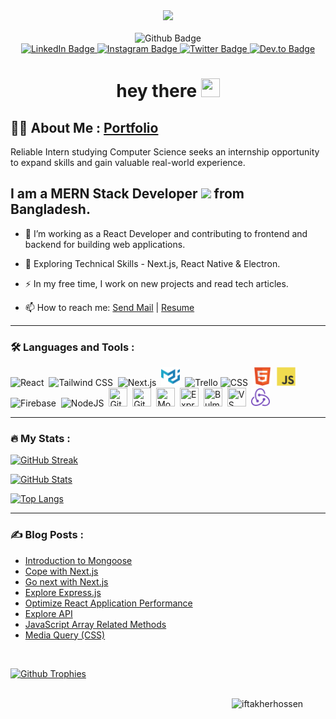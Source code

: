 <div id="header" align="center">
  <img src="https://media.giphy.com/media/M9gbBd9nbDrOTu1Mqx/giphy.gif" width="140"/>
  <br /><br />
  <img src="https://komarev.com/ghpvc/?username=iftakherhossen&style=flat-square&color=blue" alt="Github Badge"/>
  <div id="badges">
    <a href="https://www.linkedin.com/in/iftakher-hossen/">
      <img src="https://img.shields.io/badge/LinkedIn-blue?style=for-the-badge&logo=linkedin&logoColor=white" alt="LinkedIn Badge" />
    </a>
    <a href="https://www.instagram.com/hossen_iftakher/">
      <img src="https://img.shields.io/badge/Instagram-blue?style=for-the-badge&logo=instagram&logoColor=white" alt="Instagram Badge" />
    </a>
    <a href="https://twitter.com/iftakher_hossen">
      <img src="https://img.shields.io/badge/Twitter-blue?style=for-the-badge&logo=twitter&logoColor=white" alt="Twitter Badge" />
    </a>
    <a href="https://dev.to/iftakher_hossen">
      <img src="https://img.shields.io/badge/dev.to-0A0A0A?style=for-the-badge&logo=dev.to&logoColor=white" alt="Dev.to Badge" />
    </a>
  </div>
  
  <h1>
    hey there
    <img src="https://media.giphy.com/media/hvRJCLFzcasrR4ia7z/giphy.gif" height="30px" width="30px"/>
  </h1>
</div>

## :man_technologist: About Me : <a href="https://iftakher-hossen.vercel.app/">Portfolio</a>

Reliable Intern studying Computer Science seeks an internship opportunity to expand skills and gain valuable real-world experience.

<h2>I am a MERN Stack Developer <img src="https://media.giphy.com/media/WUlplcMpOCEmTGBtBW/giphy.gif" width="30"> from Bangladesh.</h2>

- :telescope: I’m working as a React Developer and contributing to frontend and backend for building web applications.

- :seedling: Exploring Technical Skills - Next.js, React Native & Electron.

- :zap: In my free time, I work on new projects and read tech articles.

- :mailbox: How to reach me: <a href="mailto:iftakher.one@gmail.com">Send Mail</a> | <a href="https://drive.google.com/file/d/1ovRImUlYxBj-QsglW7Y3EJ-d2850fdqA/view?usp=sharing">Resume</a>

---

### :hammer_and_wrench: Languages and Tools :

<div>
  <img src="https://cdn.jsdelivr.net/gh/devicons/devicon/icons/react/react-original.svg" title="React" alt="React" width="30" height="30" />&nbsp;
  <img src="https://cdn.jsdelivr.net/gh/devicons/devicon/icons/tailwindcss/tailwindcss-plain.svg" title="Tailwind CSS" alt="Tailwind CSS" width="30" height="30" />&nbsp;
  <img src="https://cdn.jsdelivr.net/gh/devicons/devicon/icons/nextjs/nextjs-original.svg" title="Next.js" alt="Next.js" width="30" height="30" />&nbsp;
  <img src="https://github.com/devicons/devicon/blob/master/icons/materialui/materialui-original.svg" title="Material UI" alt="Material UI" width="30" height="30" />&nbsp;
  <img src="https://cdn.jsdelivr.net/gh/devicons/devicon/icons/trello/trello-plain-wordmark.svg" title="Trello" alt="Trello " width="40" height="40" />
  <img src="https://cdn.jsdelivr.net/gh/devicons/devicon/icons/css3/css3-original.svg"  title="CSS3" alt="CSS" width="30" height="30" />&nbsp;
  <img src="https://github.com/devicons/devicon/blob/master/icons/html5/html5-original.svg" title="HTML5" alt="HTML" width="30" height="30" />&nbsp;
  <img src="https://github.com/devicons/devicon/blob/master/icons/javascript/javascript-original.svg" title="JavaScript" alt="JavaScript" width="30" height="30" />&nbsp;
  <img src="https://cdn.jsdelivr.net/gh/devicons/devicon/icons/firebase/firebase-plain.svg" title="Firebase" alt="Firebase" width="30" height="30" />&nbsp;
  <img src="https://cdn.jsdelivr.net/gh/devicons/devicon/icons/nodejs/nodejs-original.svg" title="NodeJS" alt="NodeJS" width="30" height="30" />&nbsp;
  <img src="https://cdn.jsdelivr.net/gh/devicons/devicon/icons/git/git-original.svg" title="Git" **alt="Git" width="30" height="30" />&nbsp;
  <img src="https://cdn.jsdelivr.net/gh/devicons/devicon/icons/github/github-original.svg" title="Github" **alt="Github" width="30" height="30" />&nbsp;
  <img src="https://cdn.jsdelivr.net/gh/devicons/devicon/icons/mongodb/mongodb-original.svg" title="MongoDB" **alt="MongoDB" width="30" height="30" />&nbsp;
  <img src="https://cdn.jsdelivr.net/gh/devicons/devicon/icons/express/express-original.svg" title="Express" **alt="Express" width="30" height="30" />&nbsp;
  <img src="https://cdn.jsdelivr.net/gh/devicons/devicon/icons/bulma/bulma-plain.svg" title="Bulma CSs" **alt="Bulma CSS" width="30" height="30" />&nbsp;
  <img src="https://cdn.jsdelivr.net/gh/devicons/devicon/icons/vscode/vscode-original.svg" title="VS Code" **alt="VS Code" width="30" height="30" />&nbsp;
  <img src="https://github.com/devicons/devicon/blob/master/icons/redux/redux-original.svg" title="Redux" alt="Redux " width="30" height="30" />
</div>

---

### :fire: My Stats :


[![GitHub Streak](http://github-readme-streak-stats.herokuapp.com?user=iftakherhossen&theme=dracula&hide_border=true&date_format=j%20M%5B%20Y%5D)](https://git.io/streak-stats)

[![GitHub Stats](https://github-readme-stats.vercel.app/api?username=iftakherhossen&show_icons=true&locale=en&theme=dracula&hide_border=true&)](https://git.io/streak-stats)

[![Top Langs](https://github-readme-stats.vercel.app/api/top-langs/?username=iftakherhossen&layout=compact&theme=dracula&hide_border=true&)](https://github.com/anuraghazra/github-readme-stats)


---

### :writing_hand: Blog Posts :

<!-- BLOG-POST-LIST:START -->
- [Introduction to Mongoose](https://dev.to/iftakher_hossen/introduction-to-mongoose-409g)
- [Cope with Next.js](https://dev.to/iftakher_hossen/cope-with-nextjs-4mm8)
- [Go next with Next.js](https://dev.to/iftakher_hossen/go-next-with-nextjs-19l5)
- [Explore Express.js](https://dev.to/iftakher_hossen/explore-expreesjs-4mjo)
- [Optimize React Application Performance](https://dev.to/iftakher_hossen/optimize-react-application-performance-467d)
- [Explore API](https://dev.to/iftakher_hossen/learn-about-api-1cae)
- [JavaScript Array Related Methods](https://dev.to/iftakher_hossen/javascript-array-related-methods-4ajn)
- [Media Query &lpar;CSS&rpar;](https://dev.to/iftakher_hossen/media-query-css-3akc)
<!-- BLOG-POST-LIST:END -->

<br />

[![Github Trophies](https://github-profile-trophy.vercel.app/?username=iftakherhossen&theme=onedark&hide_border=true&)](https://github.com/ryo-ma/github-profile-trophy)

<br />

<a href="https://www.buymeacoffee.com/iftakherhossen"> 
  <img align="right" src="https://cdn.buymeacoffee.com/buttons/v2/default-yellow.png" height="40" width="150" alt="iftakherhossen" />
</a>
